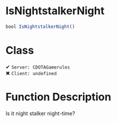 # IsNightstalkerNight
```js	
bool IsNightstalkerNight()
```
# Class
✔ `Server: CDOTAGamerules`  
✖ `Client: undefined`  

# Function Description
Is it night stalker night-time?
